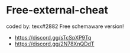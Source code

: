 # Free-external-cheat
coded by: texx#2882
Free schemaware version!
-	https://discord.gg/sTcSpXP9Tq
-	https://discord.gg/2N78XnQDdT
